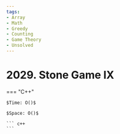```yaml
---
tags:
- Array
- Math
- Greedy
- Counting
- Game Theory
- Unsolved
---
```



# 2029. Stone Game IX

=== "C++"

    $Time: O()$

    $Space: O()$

    ``` c++
    ```